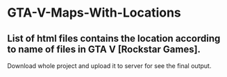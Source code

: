 # GTA-V-Maps-With-Locations

## List of html files contains the location according to name of files in GTA V [Rockstar Games].

Download whole project and upload it to server for see the final output.
